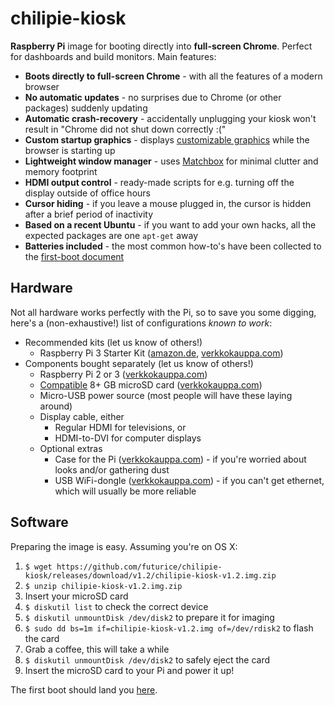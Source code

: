 # chilipie-kiosk

**Raspberry Pi** image for booting directly into **full-screen Chrome**. Perfect for dashboards and build monitors. Main features:

* **Boots directly to full-screen Chrome** - with all the features of a modern browser
* **No automatic updates** - no surprises due to Chrome (or other packages) suddenly updating
* **Automatic crash-recovery** - accidentally unplugging your kiosk won't result in "Chrome did not shut down correctly :("
* **Custom startup graphics** - displays [customizable graphics](home/background.png) while the browser is starting up
* **Lightweight window manager** - uses [Matchbox](https://www.yoctoproject.org/tools-resources/projects/matchbox) for minimal clutter and memory footprint
* **HDMI output control** - ready-made scripts for e.g. turning off the display outside of office hours
* **Cursor hiding** - if you leave a mouse plugged in, the cursor is hidden after a brief period of inactivity
* **Based on a recent Ubuntu** - if you want to add your own hacks, all the expected packages are one `apt-get` away
* **Batteries included** - the most common how-to's have been collected to the [first-boot document](first-boot.md)

## Hardware

Not all hardware works perfectly with the Pi, so to save you some digging, here's a (non-exhaustive!) list of configurations *known to work*:

* Recommended kits (let us know of others!)
    * Raspberry Pi 3 Starter Kit ([amazon.de](https://www.amazon.de/Vilros-Raspberry-Pi-Complete-Kit---Enthalt/dp/B01DC6MKAQ), [verkkokauppa.com](https://www.verkkokauppa.com/fi/product/38619/gxgmc/Raspberry-Pi-3-model-B-aloituspakkaus))
* Components bought separately (let us know of others!)
    * Raspberry Pi 2 or 3 ([verkkokauppa.com](https://www.verkkokauppa.com/fi/product/4657/fjxtn/Raspberry-Pi-2-model-B-yhden-piirilevyn-tietokone))
    * [Compatible](http://elinux.org/RPi_SD_cards) 8+ GB microSD card ([verkkokauppa.com](https://www.verkkokauppa.com/fi/product/6501/dcmkv/Transcend-8GB-microSDHC-muistikortti-Class-10))
    * Micro-USB power source (most people will have these laying around)
    * Display cable, either
        * Regular HDMI for televisions, or
        * HDMI-to-DVI for computer displays
    * Optional extras
        * Case for the Pi ([verkkokauppa.com](https://www.verkkokauppa.com/fi/product/52391/fcrhq/Raspberry-Pi-muovikotelo-Raspberry-Pi-B-Pi-2-tietokoneille-l)) - if you're worried about looks and/or gathering dust
        * USB WiFi-dongle ([verkkokauppa.com](https://www.verkkokauppa.com/fi/product/41271/dqnbc/Asus-USB-N10-Nano-WiFi-adapteri)) - if you can't get ethernet, which will usually be more reliable

## Software

Preparing the image is easy. Assuming you're on OS X:

1. `$ wget https://github.com/futurice/chilipie-kiosk/releases/download/v1.2/chilipie-kiosk-v1.2.img.zip`
1. `$ unzip chilipie-kiosk-v1.2.img.zip`
1. Insert your microSD card
1. `$ diskutil list` to check the correct device
1. `$ diskutil unmountDisk /dev/disk2` to prepare it for imaging
1. `$ sudo dd bs=1m if=chilipie-kiosk-v1.2.img of=/dev/rdisk2` to flash the card
1. Grab a coffee, this will take a while
1. `$ diskutil unmountDisk /dev/disk2` to safely eject the card
1. Insert the microSD card to your Pi and power it up!

The first boot should land you [here](first-boot.md).
